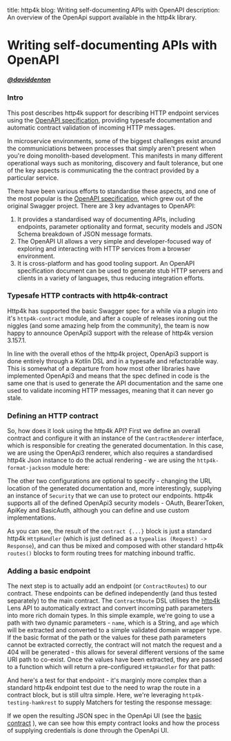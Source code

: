 title: http4k blog: Writing self-documenting APIs with OpenAPI
description: An overview of the OpenApi support available in the http4k library.

# Writing self-documenting APIs with OpenAPI

##### [@daviddenton][github]

### Intro
This post describes http4k support for describing HTTP endpoint services using the [OpenAPI specification], providing typesafe documentation and automatic contract validation of incoming 
HTTP messages.

In microservice environments, some of the biggest challenges exist around the communiciations between processes that simply aren't present when you're doing monolith-based development. This manifests in many different operational ways such as monitoring, discovery and fault tolerance, but one of the key aspects is communicating the the contract provided by a particular service.

There have been various efforts to standardise these aspects, and one of the most popular is the [OpenAPI specification], which grew out of the original Swagger project. There are 3 key advantages to OpenAPI:

1. It provides a standardised way of documenting APIs, including endpoints, parameter optionality and format, security models and JSON Schema breakdown of JSON message formats.
1. The OpenAPI UI allows a very simple and developer-focused way of exploring and interacting with HTTP services from a browser environment.
1. It is cross-platform and has good tooling support. An OpenAPI specification document can be used to generate stub HTTP servers and clients in a variety of languages, thus reducing integration efforts.

### Typesafe HTTP contracts with http4k-contract

Http4k has supported the basic Swagger spec for a while via a plugin into it's `http4k-contract` module, and after a couple of releases ironing out the niggles (and some amazing help from the community), the team is now happy to announce OpenApi3 support with the release of http4k version 3.157.1.

In line with the overall ethos of the http4k project, OpenApi3 support is done entirely through a Kotlin DSL and in a typesafe and refactorable way. This is somewhat of a departure from how most other libraries have implemented OpenApi3 and means that the spec defined in code is the same one that is used to generate the API documentation and the same one used to validate incoming HTTP messages, meaning that it can never go stale.

### Defining an HTTP contract
So, how does it look using the http4k API? First we define an overall contract and configure it with an instance of the `ContractRenderer` interface, which is responsible for creating the generated documentation. In this case, we are using the OpenApi3 renderer, which also requires a standardised http4k Json instance to do the actual rendering - we are using the `http4k-format-jackson` module here:

<script src="https://gist-it.appspot.com/https://github.com/http4k/http4k/blob/master/src/docs/blog/self_documenting_apis/basic_contract.kt"></script>

The other two configurations are optional to specify - changing the URL location of the generated documentation and, more interestingly, supplying an instance of `Security` that we can use to protect our endpoints. http4k supports all of the defined OpenApi3 security models - OAuth, BearerToken, ApiKey and BasicAuth, although you can define and use custom implementations.

As you can see, the result of the `contract {...}` block is just a standard http4k `HttpHandler` (which is just defined as a `typealias (Request) -> Response`), and can thus be mixed and composed with other standard http4k `routes()` blocks to form routing trees for matching inbound traffic.

### Adding a basic endpoint
The next step is to actually add an endpoint (or `ContractRoutes`) to our contract. These endpoints can be defined independently (and thus tested separately) to the main contract. The `ContractRoute` DSL utilises the [http4k] Lens API to automatically extract and convert incoming path parameters into more rich domain types. In this simple example, we're going to use a path with two dynamic parameters - `name`, which is a String, and `age` which will be extracted and converted to a simple validated domain wrapper type. If the basic format of the path or the values for these path parameters cannot be extracted correctly, the contract will not match the request and a 404 will be generated - this allows for several different versions of the same URI path to co-exist. Once the values have been extracted, they are passed to a function which will return a pre-configured `HttpHandler` for that path:

<script src="https://gist-it.appspot.com/https://github.com/http4k/http4k/blob/master/src/docs/blog/self_documenting_apis/basic_endpoint.kt"></script>

And here's a test for that endpoint - it's marginly more complex than a standard http4k endpoint test due to the need to wrap the route in a contract block, but is still ultra simple. Here, we're leveraging `http4k-testing-hamkrest` to supply Matchers for testing the response message:

<script src="https://gist-it.appspot.com/https://github.com/http4k/http4k/blob/master/src/docs/blog/self_documenting_apis/basic_endpoint_test.kt"></script>


If we open the resulting JSON spec in the OpenApi UI (see the [basic contract](https://www.http4k.org/openapi3/?url=https%3A%2F%2Fraw.githubusercontent.com%2Fhttp4k%2Fhttp4k%2Fmaster%2Fsrc%2Fdocs%2Fblog%2Fself_documenting_apis%2Fbasic_contract.json) ), we can see how this empty contract looks and how the process of supplying credentials is done through the OpenApi UI.


[github]: http://github.com/daviddenton
[http4k]: https://http4k.org
[OpenAPI specification]: https://swagger.io/specification/
